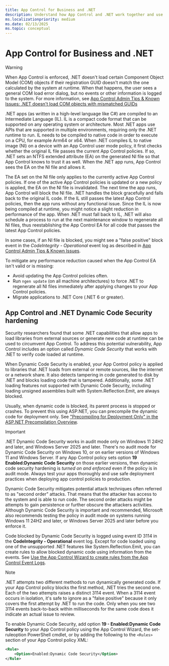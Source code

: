 ```yaml
---
title: App Control for Business and .NET
description: Understand how App Control and .NET work together and use Dynamic Code Security to verify code loaded by .NET at runtime.
ms.localizationpriority: medium
ms.date: 02/13/2025
ms.topic: conceptual
---
```


# App Control for Business and .NET

> [!WARNING]
> When App Control is enforced, .NET doesn't load certain Component Object Model (COM) objects if their registration GUID doesn't match the one calculated by the system at runtime. When that happens, the user sees a general COM load error dialog, but no events or other information is logged to the system. For more information, see [App Control Admin Tips & Known Issues: .NET doesn't load COM objects with mismatched GUIDs](../operations/known-issues.md#net-doesnt-load-component-object-model-com-objects-with-mismatched-guids)

.NET apps (as written in a high-level language like C#) are compiled to an Intermediate Language (IL). IL is a compact code format that can be supported on any operating system or architecture. Most .NET apps use APIs that are supported in multiple environments, requiring only the .NET runtime to run. IL needs to be compiled to native code in order to execute on a CPU, for example Arm64 or x64. When .NET compiles IL to native image (NI) on a device with an App Control user mode policy, it first checks whether the original IL file passes the current App Control policies. If so, .NET sets an NTFS extended attribute (EA) on the generated NI file so that App Control knows to trust it as well. When the .NET app runs, App Control sees the EA on the NI file and allows it.

The EA set on the NI file only applies to the currently active App Control policies. If one of the active App Control policies is updated or a new policy is applied, the EA on the NI file is invalidated. The next time the app runs, App Control will block the NI file. .NET handles the block gracefully and falls back to the original IL code. If the IL still passes the latest App Control policies, then the app runs without any functional issue. Since the IL is now being compiled at runtime, you might notice a slight reduction in performance of the app. When .NET must fall back to IL, .NET will also schedule a process to run at the next maintenance window to regenerate all NI files, thus reestablishing the App Control EA for all code that passes the latest App Control policies.

In some cases, if an NI file is blocked, you might see a "false positive" block event in the *CodeIntegrity - Operational* event log as described in [App Control Admin Tips & Known Issues](../operations/known-issues.md#net-native-images-may-generate-false-positive-block-events).

To mitigate any performance reduction caused when the App Control EA isn't valid or is missing:

- Avoid updating the App Control policies often.
- Run `ngen update` (on all machine architectures) to force .NET to regenerate all NI files immediately after applying changes to your App Control policies.
- Migrate applications to .NET Core (.NET 6 or greater).

## App Control and .NET Dynamic Code Security hardening

Security researchers found that some .NET capabilities that allow apps to load libraries from external sources or generate new code at runtime can be used to circumvent App Control. To address this potential vulnerability, App Control includes an option called *Dynamic Code Security* that works with .NET to verify code loaded at runtime.

When Dynamic Code Security is enabled, your App Control policy is applied to libraries that .NET loads from external or remote sources, like the internet or a network share. It also detects tampering in code generated to disk by .NET and blocks loading code that is tampered. Additionally, some .NET loading features not supported with Dynamic Code Security, including loading unsigned assemblies built with System.Reflection.Emit, are always blocked.

Usually, when dynamic code is blocked, its parent process is stopped or crashes. To prevent this using ASP.NET, you can precompile the dynamic code for deployment only. See ["Precompiling for Deployment Only" in the ASP.NET Precompilation Overview](/previous-versions/aspnet/bb398860(v=vs.100)#precompiling-for-deployment-only).

> [!IMPORTANT]
> .NET Dynamic Code Security works in audit mode only on Windows 11 24H2 and later, and Windows Server 2025 and later. There's no audit mode for Dynamic Code Security on Windows 10, or on earlier versions of Windows 11 and Windows Server. If any App Control policy sets option **19 Enabled:Dynamic Code Security** on those earlier versions, then dynamic code security hardening is *turned on and enforced* even if the policy is in audit mode. Always test your apps thoroughly and  use safe deployment practices when deploying app control policies to production.

Dynamic Code Security mitigates potential attack techniques often referred to as "second order" attacks. That means that the attacker has access to the system and is able to run code. The second order attacks might be attempts to gain persistence or further obscure the attackers activities. Although Dynamic Code Security is important and recommended, Microsoft also recommends testing the policy in audit mode on systems running Windows 11 24H2 and later, or Windows Server 2025 and later before you enforce it.

Code blocked by Dynamic Code Security is logged using event ID 3114 in the **CodeIntegrity - Operational** event log. Except for code loaded using one of the unsupported .NET features like System.Reflection.Emit, you can create rules to allow blocked dynamic code using information from the events. See [Use the App Control Wizard to create rules from the App Control Event Logs](./appcontrol-wizard-parsing-event-logs.md).

> [!NOTE]
> .NET attempts two different methods to run dynamically generated code. If your App Control policy blocks the first method, .NET tries the second one. Each of the two attempts raises a distinct 3114 event. When a 3114 event occurs in isolation, it's safe to ignore as a "false positive" because it only covers the first attempt by .NET to run the code. Only when you see two 3114 events back-to-back within milliseconds for the same code does it indicate an actual issue to review.

To enable Dynamic Code Security, add option **19 - Enabled:Dynamic Code Security** to your App Control policy using the App Control Wizard, the set-ruleoption PowerShell cmdlet, or by adding the following to the `<Rules>` section of your App Control policy XML:

```xml
<Rule>
    <Option>Enabled:Dynamic Code Security</Option>
</Rule>
```
